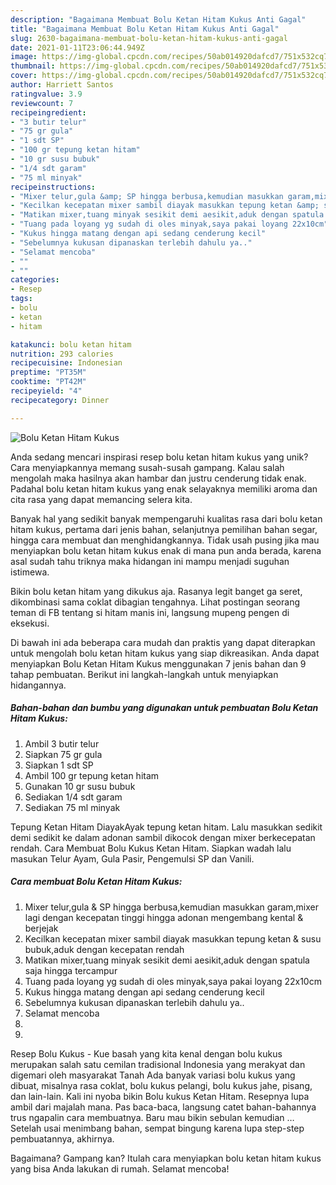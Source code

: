 ```yaml
---
description: "Bagaimana Membuat Bolu Ketan Hitam Kukus Anti Gagal"
title: "Bagaimana Membuat Bolu Ketan Hitam Kukus Anti Gagal"
slug: 2630-bagaimana-membuat-bolu-ketan-hitam-kukus-anti-gagal
date: 2021-01-11T23:06:44.949Z
image: https://img-global.cpcdn.com/recipes/50ab014920dafcd7/751x532cq70/bolu-ketan-hitam-kukus-foto-resep-utama.jpg
thumbnail: https://img-global.cpcdn.com/recipes/50ab014920dafcd7/751x532cq70/bolu-ketan-hitam-kukus-foto-resep-utama.jpg
cover: https://img-global.cpcdn.com/recipes/50ab014920dafcd7/751x532cq70/bolu-ketan-hitam-kukus-foto-resep-utama.jpg
author: Harriett Santos
ratingvalue: 3.9
reviewcount: 7
recipeingredient:
- "3 butir telur"
- "75 gr gula"
- "1 sdt SP"
- "100 gr tepung ketan hitam"
- "10 gr susu bubuk"
- "1/4 sdt garam"
- "75 ml minyak"
recipeinstructions:
- "Mixer telur,gula &amp; SP hingga berbusa,kemudian masukkan garam,mixer lagi dengan kecepatan tinggi hingga adonan mengembang kental &amp; berjejak"
- "Kecilkan kecepatan mixer sambil diayak masukkan tepung ketan &amp; susu bubuk,aduk dengan kecepatan rendah"
- "Matikan mixer,tuang minyak sesikit demi aesikit,aduk dengan spatula saja hingga tercampur"
- "Tuang pada loyang yg sudah di oles minyak,saya pakai loyang 22x10cm"
- "Kukus hingga matang dengan api sedang cenderung kecil"
- "Sebelumnya kukusan dipanaskan terlebih dahulu ya.."
- "Selamat mencoba"
- ""
- ""
categories:
- Resep
tags:
- bolu
- ketan
- hitam

katakunci: bolu ketan hitam 
nutrition: 293 calories
recipecuisine: Indonesian
preptime: "PT35M"
cooktime: "PT42M"
recipeyield: "4"
recipecategory: Dinner

---
```



![Bolu Ketan Hitam Kukus](https://img-global.cpcdn.com/recipes/50ab014920dafcd7/751x532cq70/bolu-ketan-hitam-kukus-foto-resep-utama.jpg)

Anda sedang mencari inspirasi resep bolu ketan hitam kukus yang unik? Cara menyiapkannya memang susah-susah gampang. Kalau salah mengolah maka hasilnya akan hambar dan justru cenderung tidak enak. Padahal bolu ketan hitam kukus yang enak selayaknya memiliki aroma dan cita rasa yang dapat memancing selera kita.

Banyak hal yang sedikit banyak mempengaruhi kualitas rasa dari bolu ketan hitam kukus, pertama dari jenis bahan, selanjutnya pemilihan bahan segar, hingga cara membuat dan menghidangkannya. Tidak usah pusing jika mau menyiapkan bolu ketan hitam kukus enak di mana pun anda berada, karena asal sudah tahu triknya maka hidangan ini mampu menjadi suguhan istimewa.

Bikin bolu ketan hitam yang dikukus aja. Rasanya legit banget ga seret, dikombinasi sama coklat dibagian tengahnya. Lihat postingan seorang teman di FB tentang si hitam manis ini, langsung mupeng pengen di eksekusi.


Di bawah ini ada beberapa cara mudah dan praktis yang dapat diterapkan untuk mengolah bolu ketan hitam kukus yang siap dikreasikan. Anda dapat menyiapkan Bolu Ketan Hitam Kukus menggunakan 7 jenis bahan dan 9 tahap pembuatan. Berikut ini langkah-langkah untuk menyiapkan hidangannya.

<!--inarticleads1-->

##### Bahan-bahan dan bumbu yang digunakan untuk pembuatan Bolu Ketan Hitam Kukus:

1. Ambil 3 butir telur
1. Siapkan 75 gr gula
1. Siapkan 1 sdt SP
1. Ambil 100 gr tepung ketan hitam
1. Gunakan 10 gr susu bubuk
1. Sediakan 1/4 sdt garam
1. Sediakan 75 ml minyak


Tepung Ketan Hitam DiayakAyak tepung ketan hitam. Lalu masukkan sedikit demi sedikit ke dalam adonan sambil dikocok dengan mixer berkecepatan rendah. Cara Membuat Bolu Kukus Ketan Hitam. Siapkan wadah lalu masukan Telur Ayam, Gula Pasir, Pengemulsi SP dan Vanili. 

<!--inarticleads2-->

##### Cara membuat Bolu Ketan Hitam Kukus:

1. Mixer telur,gula &amp; SP hingga berbusa,kemudian masukkan garam,mixer lagi dengan kecepatan tinggi hingga adonan mengembang kental &amp; berjejak
1. Kecilkan kecepatan mixer sambil diayak masukkan tepung ketan &amp; susu bubuk,aduk dengan kecepatan rendah
1. Matikan mixer,tuang minyak sesikit demi aesikit,aduk dengan spatula saja hingga tercampur
1. Tuang pada loyang yg sudah di oles minyak,saya pakai loyang 22x10cm
1. Kukus hingga matang dengan api sedang cenderung kecil
1. Sebelumnya kukusan dipanaskan terlebih dahulu ya..
1. Selamat mencoba
1. 
1. 


Resep Bolu Kukus - Kue basah yang kita kenal dengan bolu kukus merupakan salah satu cemilan tradisional Indonesia yang merakyat dan digemari oleh masyarakat Tanah Ada banyak variasi bolu kukus yang dibuat, misalnya rasa coklat, bolu kukus pelangi, bolu kukus jahe, pisang, dan lain-lain. Kali ini nyoba bikin Bolu kukus Ketan Hitam. Resepnya lupa ambil dari majalah mana. Pas baca-baca, langsung catet bahan-bahannya trus ngapalin cara membuatnya. Baru mau bikin sebulan kemudian … Setelah usai menimbang bahan, sempat bingung karena lupa step-step pembuatannya, akhirnya. 

Bagaimana? Gampang kan? Itulah cara menyiapkan bolu ketan hitam kukus yang bisa Anda lakukan di rumah. Selamat mencoba!
